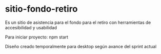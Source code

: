 # sitio-fondo-retiro
Es un sitio de asistencia para el fondo para el retiro con herramientas de accesibilidad y usabilidad

Para iniciar proyecto: npm start

Diseño creado temporalmente para desktop según avance del sprint actual
